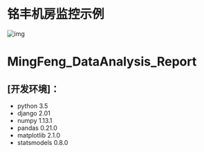 # 铭丰机房监控示例

 ![img]()

# MingFeng_DataAnalysis_Report
## [开发环境]：

* python 3.5<br>
* django 2.01<br>
* numpy 1.13.1<br>
* pandas 0.21.0<br>
* matplotlib 2.1.0<br>
* statsmodels 0.8.0
